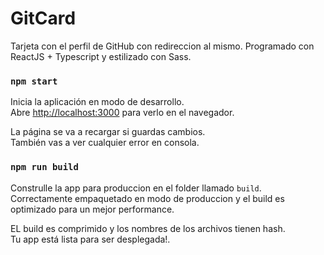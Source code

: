 # GitCard
Tarjeta con el perfil de GitHub con redireccion al mismo. Programado con ReactJS + Typescript y estilizado con Sass.

### `npm start`

Inicia la aplicación en modo de desarrollo.\
Abre [http://localhost:3000](http://localhost:3000) para verlo en el navegador.

La página se va a recargar si guardas cambios.\
También vas a ver cualquier error en consola.

### `npm run build`

Construlle la app para produccion en el folder llamado `build`.\
Correctamente empaquetado en modo de produccion y el build es optimizado para un mejor performance.

EL build es comprimido y los nombres de los archivos tienen hash.\
Tu app está lista para ser desplegada!.

